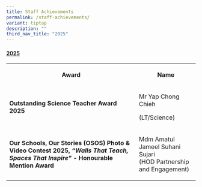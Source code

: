 ```yaml
---
title: Staff Achievements
permalink: /staff-achievements/
variant: tiptap
description: ""
third_nav_title: "2025"
---
```

<h4><strong><u>2025</u></strong></h4>
<p></p>
<table style="minWidth: 50px">
<colgroup>
<col>
<col>
</colgroup>
<tbody>
<tr>
<th rowspan="1" colspan="1">
<p>Award</p>
</th>
<th rowspan="1" colspan="1">
<p>Name</p>
</th>
</tr>
<tr>
<td rowspan="1" colspan="1">
<p><strong>Outstanding Science Teacher Award 2025</strong>
</p>
</td>
<td rowspan="1" colspan="1">
<p>Mr Yap Chong Chieh</p>
<p>(LT/Science)</p>
</td>
</tr>
<tr>
<td rowspan="1" colspan="1">
<p><strong>Our Schools, Our Stories (OSOS) Photo &amp; Video Contest 2025,<em> “Walls That Teach, Spaces That Inspire"</em> - Honourable Mention Award </strong>
</p>
</td>
<td rowspan="1" colspan="1">
<p>Mdm Amatul Jameel Suhani Sujari
<br>(HOD Partnership and Engagement)</p>
</td>
</tr>
</tbody>
</table>
<p></p>